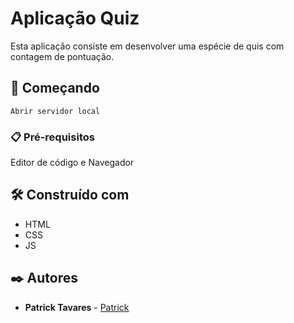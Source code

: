 # Aplicação Quiz

Esta aplicação consiste em desenvolver uma espécie de quis com contagem de pontuação.

## 🚀 Começando


```
Abrir servidor local 
```

### 📋 Pré-requisitos

Editor de código e Navegador 









## 🛠️ Construído com



* HTML
* CSS 
* JS 

 

## ✒️ Autores



* **Patrick Tavares**  - [Patrick](https://github.com/PatrickTav)

